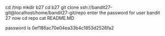 cd /tmp
mkdir b27
cd b27
git clone ssh://bandit27-git@localhost/home/bandit27-git/repo
enter the password for user bandit 27
now cd repo
cat README.MD


password is 0ef186ac70e04ea33b4c1853d2526fa2
